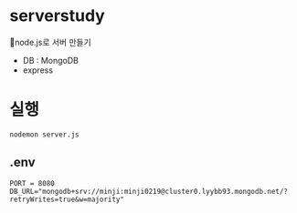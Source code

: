 # serverstudy
📶node.js로 서버 만들기

- DB : MongoDB
- express

# 실행
```
nodemon server.js
```

## .env
```
PORT = 8080
DB_URL="mongodb+srv://minji:minji0219@cluster0.lyybb93.mongodb.net/?retryWrites=true&w=majority"
```
